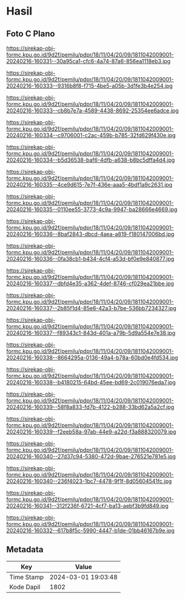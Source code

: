 # Hasil

## Foto C Plano

https://sirekap-obj-formc.kpu.go.id/9d2f/pemilu/pdpr/18/11/04/20/09/1811042009001-20240216-160331--30a95ca1-cfc6-4a74-87a6-856ea1118eb3.jpg

https://sirekap-obj-formc.kpu.go.id/9d2f/pemilu/pdpr/18/11/04/20/09/1811042009001-20240216-160333--9316b8f8-f715-4be5-a05b-3d1fe3b4e254.jpg

https://sirekap-obj-formc.kpu.go.id/9d2f/pemilu/pdpr/18/11/04/20/09/1811042009001-20240216-160333--cb8b7e7a-4589-4438-8692-25354ee6adce.jpg

https://sirekap-obj-formc.kpu.go.id/9d2f/pemilu/pdpr/18/11/04/20/09/1811042009001-20240216-160334--c9706001-c2ac-459b-b785-32fd629f430e.jpg

https://sirekap-obj-formc.kpu.go.id/9d2f/pemilu/pdpr/18/11/04/20/09/1811042009001-20240216-160334--b5d36538-baf6-4dfb-a638-b8bc5dffa4d4.jpg

https://sirekap-obj-formc.kpu.go.id/9d2f/pemilu/pdpr/18/11/04/20/09/1811042009001-20240216-160335--4ce9d615-7e7f-436e-aaa5-4bdf1a9c2631.jpg

https://sirekap-obj-formc.kpu.go.id/9d2f/pemilu/pdpr/18/11/04/20/09/1811042009001-20240216-160335--0110ee55-3773-4c9a-9947-ba28666e4669.jpg

https://sirekap-obj-formc.kpu.go.id/9d2f/pemilu/pdpr/18/11/04/20/09/1811042009001-20240216-160336--8baf2843-dbcd-4aea-a819-f180147006bd.jpg

https://sirekap-obj-formc.kpu.go.id/9d2f/pemilu/pdpr/18/11/04/20/09/1811042009001-20240216-160336--0fa38cb1-b434-4cf4-a53d-bf0e9e840877.jpg

https://sirekap-obj-formc.kpu.go.id/9d2f/pemilu/pdpr/18/11/04/20/09/1811042009001-20240216-160337--dbfd4e35-a362-4def-8746-cf029ea21bbe.jpg

https://sirekap-obj-formc.kpu.go.id/9d2f/pemilu/pdpr/18/11/04/20/09/1811042009001-20240216-160337--2b85f1d4-85e6-42a3-b7be-536bb7234327.jpg

https://sirekap-obj-formc.kpu.go.id/9d2f/pemilu/pdpr/18/11/04/20/09/1811042009001-20240216-160337--f89343c1-843d-401a-a79b-5d9a554e7e38.jpg

https://sirekap-obj-formc.kpu.go.id/9d2f/pemilu/pdpr/18/11/04/20/09/1811042009001-20240216-160338--8664295a-0136-49a4-b78a-60bd0e4fd534.jpg

https://sirekap-obj-formc.kpu.go.id/9d2f/pemilu/pdpr/18/11/04/20/09/1811042009001-20240216-160338--b4180215-64bd-45ee-bd69-2c019076eda7.jpg

https://sirekap-obj-formc.kpu.go.id/9d2f/pemilu/pdpr/18/11/04/20/09/1811042009001-20240216-160339--58f8a833-fd7b-4122-b288-33bd62a5a2cf.jpg

https://sirekap-obj-formc.kpu.go.id/9d2f/pemilu/pdpr/18/11/04/20/09/1811042009001-20240216-160339--f2eeb58a-97ab-44e9-a22d-f3a888320079.jpg

https://sirekap-obj-formc.kpu.go.id/9d2f/pemilu/pdpr/18/11/04/20/09/1811042009001-20240216-160340--27d37c94-5380-472d-9bae-276521e781e5.jpg

https://sirekap-obj-formc.kpu.go.id/9d2f/pemilu/pdpr/18/11/04/20/09/1811042009001-20240216-160340--236f4023-1bc7-4478-9f1f-8d05604541fc.jpg

https://sirekap-obj-formc.kpu.go.id/9d2f/pemilu/pdpr/18/11/04/20/09/1811042009001-20240216-160341--312f236f-6721-4cf7-ba13-aebf3b9fd849.jpg

https://sirekap-obj-formc.kpu.go.id/9d2f/pemilu/pdpr/18/11/04/20/09/1811042009001-20240216-160332--617b8f5c-5990-4447-b1de-01bb46167b9e.jpg


## Metadata

| Key        | Value               |
| ---------- | ------------------- |
| Time Stamp | 2024-03-01 19:03:48 |
| Kode Dapil | 1802                |



